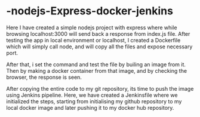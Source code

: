 # -nodejs-Express-docker-jenkins

Here I have created a simple nodejs project with express where while browsing localhost:3000 will send back a response from index.js file. After testing the app in local environment or localhost, I created a Dockerfile which will simply call node, and will copy all the files and expose necessary port.

After that, i set the command and test the file by builing an image from it. Then by making a docker container from that image, and by checking the browser, the response is seen.

After copying the entire code to my git repository, its time to push the image using Jenkins pipeline. Here, we have created a Jenkinsfile where we initialized the steps, starting from initialising my github repository to my local docker image and later pushing it to my docker hub repository.


